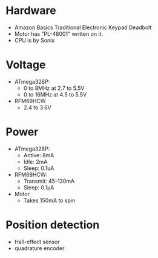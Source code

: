 # Hardware

- Amazon Basics Traditional Electronic Keypad Deadbolt
- Motor has "PL-48001" written on it.
- CPU is by Sonix

# Voltage
- ATmega328P:
  - 0 to 8MHz at 2.7 to 5.5V 
  - 0 to 16MHz at 4.5 to 5.5V
- RFM69HCW
  - 2.4 to 3.6V

# Power
- ATmega328P:
    - Active: 8mA
    - Idle: 2mA
    - Sleep: 0.1uA
- RFM69HCW:
    - Transmit: 45-130mA
    - Sleep: 0.1µA
- Motor
  - Takes 150mA to spin

# Position detection
- Hall-effect sensor
- quadrature encoder